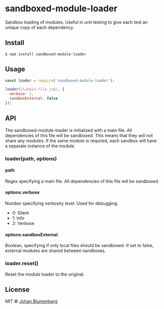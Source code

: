 # sandboxed-module-loader
Sandbox loading of modules. Useful in unit testing to give each test an unique copy of each dependency.


## Install

```
$ npm install sandboxed-module-loader
```


## Usage

```js
const loader = require('sandboxed-module-loader');

loader(/\/main-file.js$/, {
  verbose: 1,
  sandboxExternal: false
});
```

## API

The sandboxed-module-loader is initialized with a main file. All dependencies of this file will be sandboxed. This means that they will not share any modules. If the same module is required, each sandbox will have a separate instance of the module.

### loader(path, options)

#### path

Regex specifying a main file. All dependencies of this file will be sandboxed.

#### options.verbose

Number specifying verbosity level. Used for debugging.

 - 0: Silent
 - 1: Info
 - 2: Verbose

#### options.sandboxExternal

Boolean, specifying if only local files should be sandboxed. If set to false, external modules are shared between sandboxes.

### loader.reset()

Reset the module loader to the original.

## License

MIT © [Johan Blumenberg](http://github.com/johanblumenberg)
